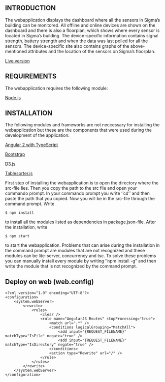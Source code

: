 INTRODUCTION
-----------------------------------------------------------------------------------------------------------------------------------------
The webapplication displays the dashboard where all the sensors in Sigma’s building can be monitored. All offline and online devices are shown on the dashboard and there is also a floorplan, which shows where every sensor is located in Sigma’s building. The device-specific information contains signal strength, battery strength and when the data was last polled for all the sensors. The device-specific site also contains graphs of the above-mentioned attributes and the location of the sensors on Sigma’s floorplan.

[Live version](http://intelligentmonitoringwebapp.azurewebsites.net/)


REQUIREMENTS
------------------------------------------------------------------------------------------------------------------------------------------
The webapplication requires the following module:

[Node.js](https://nodejs.org/en/)

INSTALLATION
------------------------------------------------------------------------------------------------------------------------------------------
The following modules and frameworks are not neccessary for installing the webapplication but these are the components that were used during the development of the application:

[Angular 2 with TypeScript](https://angular.io)

[Bootstrap](http://getbootstrap.com)

[D3.js](https://d3js.org)

[Tablesorter.js](http://tablesorter.com/docs/)

First step of installing the webapplication is to open the directory where the src-file lies. Then you copy the path to the src file and open your commando prompt. In your commando prompt you write ’’cd’’ and then paste the path that you copied. Now you will be in the src-file through the command prompt. Write 
```
$ npm install
```
to install all the modules listed as dependencies in package.json-file. After the installation, write 

```
$ npm start
```

to start the webapplication. Problems that can arise during the installation in the command prompt are modules that are not recognized and these modules can be lite-server, concurrency and tsc. To solve these problems you can manually install every module by writing ’’npm install -g” and then write the module that is not recognized by the command prompt.

Deploy on web (web.config)
------------------------------------------------------------------------------------------------------------------------------------------
```
<?xml version="1.0" encoding="UTF-8"?>
<configuration>
    <system.webServer>
        <rewrite>
            <rules>
                <clear />
                <rule name="AngularJS Routes" stopProcessing="true">
                    <match url=".*" />
                    <conditions logicalGrouping="MatchAll">
                        <add input="{REQUEST_FILENAME}" matchType="IsFile" negate="true" />
                        <add input="{REQUEST_FILENAME}" matchType="IsDirectory" negate="true" />
                    </conditions>
                    <action type="Rewrite" url="/" />
                </rule>
            </rules>
        </rewrite>
    </system.webServer>
</configuration>
```

